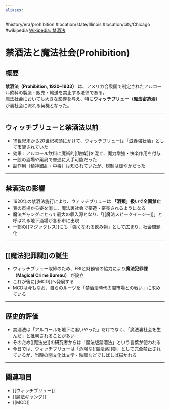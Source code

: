 ```yaml
---
aliases:
---
```

#history/era/prohibition  #location/state/Illinois #location/city/Chicago #wikipedia 
[Wikipedia: 禁酒法](https://ja.wikipedia.org/wiki/禁酒法)
# 禁酒法と魔法社会(Prohibition)

## 概要
**禁酒法（Prohibition, 1920–1933）** は、アメリカ合衆国で制定されたアルコール飲料の製造・販売・輸送を禁止する法律である。  
魔法社会においても大きな影響を与え、特に**ウィッチブリュー（魔法密造酒）** が裏社会に流れる契機となった。  

---

## ウィッチブリューと禁酒法以前
- 19世紀末から20世紀初頭にかけて、ウィッチブリューは「滋養強壮酒」として市販されていた  
- 効果：アルコール飲料に魔術的[[触媒]]を混ぜ、魔力増強・快楽作用を付与  
- 一般の酒場や薬局で普通に入手可能だった  
- 副作用（精神錯乱・中毒）は知られていたが、規制は緩やかだった  

---

## 禁酒法の影響
- 1920年の禁酒法施行により、ウィッチブリューは **「酒類」扱いで全面禁止**  
- 表の市場から姿を消し、魔法裏社会で密造・密売されるようになる  
- 魔法ギャングにとって最大の収入源となり、「[[魔法スピークイージー]]」と呼ばれる地下酒場が各都市に出現  
- 一部の[[マジックレス]]にも「強くなれる飲み物」として広まり、社会問題化  

---

## [[魔法犯罪課]]の誕生
- ウィッチブリュー取締のため、FBIと財務省の協力により**魔法犯罪課（Magical Crime Bureau）** が設立  
- これが後に[[MCD]]へ発展する  
- MCDは今もなお、自らのルーツを「禁酒法時代の闇市場との戦い」に求めている  

---

## 歴史的評価
- 禁酒法は「アルコールを地下に追いやった」だけでなく、「魔法裏社会を生んだ」と批判されることが多い  
- そのため[[魔法史]]の研究者からは「魔法版禁酒法」という言葉が使われる  
- 今日では、ウィッチブリューは「危険な[[魔法薬]]物」として完全禁止されているが、当時の闇文化は文学・映画などでしばしば描かれる  

---

## 関連項目
- [[ウィッチブリュー]]  
- [[魔法ギャング]]  
- [[MCD]]  
